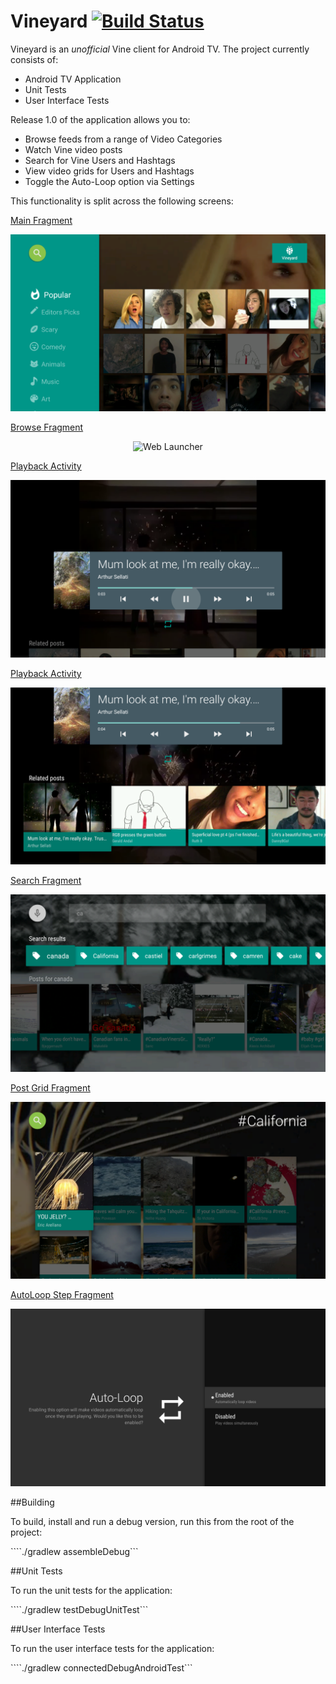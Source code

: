 Vineyard [![Build Status](https://travis-ci.org/hitherejoe/Vineyard.svg?branch=master)](https://travis-ci.org/hitherejoe/Vineyard)
========

Vineyard is an _unofficial_ Vine client for Android TV. The project currently consists of:

- Android TV Application
- Unit Tests
- User Interface Tests


Release 1.0 of the application allows you to:

- Browse feeds from a range of Video Categories
- Watch Vine video posts
- Search for Vine Users and Hashtags
- View video grids for Users and Hashtags
- Toggle the Auto-Loop option via Settings

This functionality is split across the following screens:

[Main Fragment](/app/src/main/java/com/hitherejoe/vineyard/ui/fragment/MainFragment.java)
<p align="center">
    <img src="images/main.png" alt="Web Launcher"/>
</p>


[Browse Fragment](/app/src/main/java/com/hitherejoe/vineyard/ui/fragment/MainFragment.java)
<p align="center">
    <img src="images/preview_post.gif" alt="Web Launcher"/>
</p>


[Playback Activity](/app/src/main/java/com/hitherejoe/vineyard/ui/activity/PlaybackActivity.java)
<p align="center">
    <img src="images/video.png" alt="Web Launcher"/>
</p>


[Playback Activity](/app/src/main/java/com/hitherejoe/vineyard/ui/activity/PlaybackActivity.java)
<p align="center">
    <img src="images/video_related.png" alt="Web Launcher"/>
</p>


[Search Fragment](/app/src/main/java/com/hitherejoe/vineyard/ui/fragment/SearchFragment.java)
<p align="center">
    <img src="images/search.png" alt="Web Launcher"/>
</p>

[Post Grid Fragment](/app/src/main/java/com/hitherejoe/vineyard/ui/fragment/PostGridFragment.java)
<p align="center">
    <img src="images/post_grid.png" alt="Web Launcher"/>
</p>

[AutoLoop Step Fragment](/app/src/main/java/com/hitherejoe/vineyard/ui/fragment/AutoLoopStepFragment.java)
<p align="center">
    <img src="images/settings.png" alt="Web Launcher"/>
</p>

##Building

To build, install and run a debug version, run this from the root of the project:

````./gradlew assembleDebug```

##Unit Tests

To run the unit tests for the application:

````./gradlew testDebugUnitTest```

##User Interface Tests

To run the user interface tests for the application:

````./gradlew connectedDebugAndroidTest```